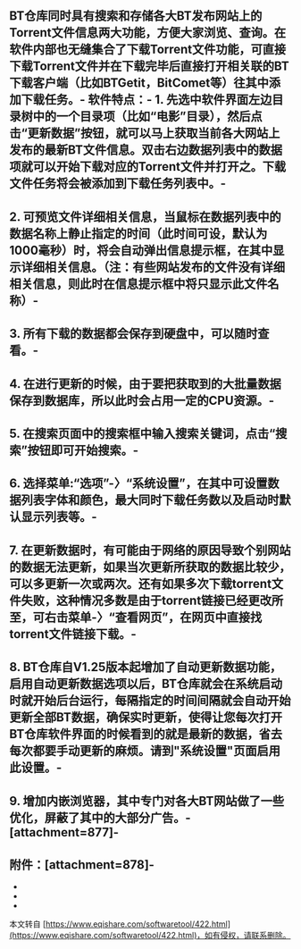 BT仓库同时具有搜索和存储各大BT发布网站上的Torrent文件信息两大功能，方便大家浏览、查询。在软件内部也无缝集合了下载Torrent文件功能，可直接下载Torrent文件并在下载完毕后直接打开相关联的BT下载客户端（比如BTGetit，BitComet等）往其中添加下载任务。-
软件特点：-
1\. 先选中软件界面左边目录树中的一个目录项（比如“电影”目录），然后点击“更新数据”按钮，就可以马上获取当前各大网站上发布的最新BT文件信息。双击右边数据列表中的数据项就可以开始下载对应的Torrent文件并打开之。下载文件任务将会被添加到下载任务列表中。-
-
2\. 可预览文件详细相关信息，当鼠标在数据列表中的数据名称上静止指定的时间（此时间可设，默认为1000毫秒）时，将会自动弹出信息提示框，在其中显示详细相关信息。（注：有些网站发布的文件没有详细相关信息，则此时在信息提示框中将只显示此文件名称）-
-
3\. 所有下载的数据都会保存到硬盘中，可以随时查看。-
-
4\. 在进行更新的时候，由于要把获取到的大批量数据保存到数据库，所以此时会占用一定的CPU资源。-
-
5\. 在搜索页面中的搜索框中输入搜索关键词，点击“搜索”按钮即可开始搜索。-
-
6\. 选择菜单:“选项”-〉“系统设置”，在其中可设置数据列表字体和颜色，最大同时下载任务数以及启动时默认显示列表等。-
-
7\. 在更新数据时，有可能由于网络的原因导致个别网站的数据无法更新，如果当次更新所获取的数据比较少，可以多更新一次或两次。还有如果多次下载torrent文件失败，这种情况多数是由于torrent链接已经更改所至，可右击菜单-〉“查看网页”，在网页中直接找torrent文件链接下载。-
-
8\. BT仓库自V1.25版本起增加了自动更新数据功能，启用自动更新数据选项以后，BT仓库就会在系统启动时就开始后台运行，每隔指定的时间间隔就会自动开始更新全部BT数据，确保实时更新，使得让您每次打开BT仓库软件界面的时候看到的就是最新的数据，省去每次都要手动更新的麻烦。请到"系统设置"页面启用此设置。-
-
9\. 增加内嵌浏览器，其中专门对各大BT网站做了一些优化，屏蔽了其中的大部分广告。-
\[attachment=877\]-
-
附件：\[attachment=878\]-
-
-
-

-

本文转自 [https://www.eqishare.com/softwaretool/422.html](https://www.eqishare.com/softwaretool/422.html)，如有侵权，请联系删除。